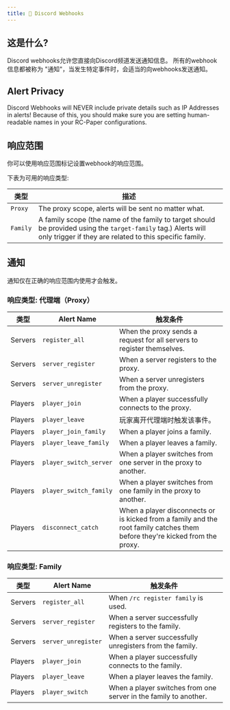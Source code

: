 ```yaml
---
title: 🔖 Discord Webhooks
---
```


## 这是什么?
Discord webhooks允许您直接向Discord频道发送通知信息。
所有的webhook信息都被称为 "通知"，当发生特定事件时，会适当的向webhooks发送通知。

## Alert Privacy
Discord Webhooks will NEVER include private details such as IP Addresses in alerts!
Because of this, you should make sure you are setting human-readable names in your RC-Paper configurations.

## 响应范围
你可以使用响应范围标记设置webhook的响应范围。

下表为可用的响应类型:

| 类型 | 描述 |
|-------|-------------|
| `Proxy` | The proxy scope, alerts will be sent no matter what. |
| `Family` | A family scope (the name of the family to target should be provided using the `target-family` tag.) Alerts will only trigger if they are related to this specific family. |

## 通知
通知仅在正确的响应范围内使用才会触发。

### 响应类型: 代理端（Proxy）
| 类型 | Alert Name | 触发条件 |
|------|------------|---------|
| Servers | `register_all` | When the proxy sends a request for all servers to register themselves. |
| Servers | `server_register` | When a server registers to the proxy. |
| Servers | `server_unregister` | When a server unregisters from the proxy. |
| Players | `player_join` | When a player successfully connects to the proxy. |
| Players | `player_leave` | 玩家离开代理端时触发该事件。 |
| Players | `player_join_family` | When a player joins a family. |
| Players | `player_leave_family` | When a player leaves a family. |
| Players | `player_switch_server` | When a player switches from one server in the proxy to another. |
| Players | `player_switch_family` | When a player switches from one family in the proxy to another. |
| Players | `disconnect_catch` | When a player disconnects or is kicked from a family and the root family catches them before they're kicked from the proxy. |

### 响应类型: Family
| 类型 | Alert Name | 触发条件 |
|------|------------|---------|
| Servers | `register_all` | When `/rc register family` is used. |
| Servers | `server_register` | When a server successfully registers to the family. |
| Servers | `server_unregister` | When a server successfully unregisters from the family. |
| Players | `player_join` | When a player successfully connects to the family. |
| Players | `player_leave` | When a player leaves the family. |
| Players | `player_switch` | When a player switches from one server in the family to another. |